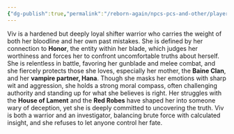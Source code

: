 ```yaml
---
{"dg-publish":true,"permalink":"/reborn-again/npcs-pcs-and-other/player-characters/pc-s/viv/"}
---
```


Viv is a hardened but deeply loyal shifter warrior who carries the weight of both her bloodline and her own past mistakes. She is defined by her connection to **Honor**, the entity within her blade, which judges her worthiness and forces her to confront uncomfortable truths about herself. She is relentless in battle, favoring her gunblade and melee combat, and she fiercely protects those she loves, especially her mother, the **Baine Clan**, and her **vampire partner, Hana**. Though she masks her emotions with sharp wit and aggression, she holds a strong moral compass, often challenging authority and standing up for what she believes is right. Her struggles with the **House of Lament** and the **Red Robes** have shaped her into someone wary of deception, yet she is deeply committed to uncovering the truth. Viv is both a warrior and an investigator, balancing brute force with calculated insight, and she refuses to let anyone control her fate.